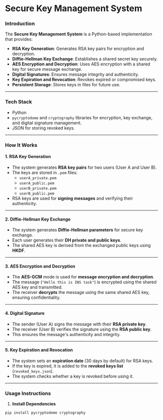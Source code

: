 #  **Secure Key Management System**

###  **Introduction**
The **Secure Key Management System** is a Python-based implementation that provides:
- **RSA Key Generation**: Generates RSA key pairs for encryption and decryption.
- **Diffie-Hellman Key Exchange**: Establishes a shared secret key securely.
- **AES Encryption and Decryption**: Uses AES encryption with a shared key for secure message exchange.
- **Digital Signatures**: Ensures message integrity and authenticity.
- **Key Expiration and Revocation**: Revokes expired or compromised keys.
- **Persistent Storage**: Stores keys in files for future use.

---

###  **Tech Stack**
- Python
- `pycryptodome` and `cryptography` libraries for encryption, key exchange, and digital signature management.
- JSON for storing revoked keys.

---

###  **How It Works**

####  **1. RSA Key Generation**
- The system generates **RSA key pairs** for two users (User A and User B).
- The keys are stored in `.pem` files:
  - `userA_private.pem`
  - `userA_public.pem`
  - `userB_private.pem`
  - `userB_public.pem`
- RSA keys are used for **signing messages** and verifying their authenticity.

---

####  **2. Diffie-Hellman Key Exchange**
- The system generates **Diffie-Hellman parameters** for secure key exchange.
- Each user generates their **DH private and public keys**.
- The shared AES key is derived from the exchanged public keys using **HKDF**.

---

####  **3. AES Encryption and Decryption**
- The **AES-GCM** mode is used for **message encryption and decryption**.
- The message (`"Hello this is INS task"`) is encrypted using the shared AES key and transmitted.
- The receiver **decrypts** the message using the same shared AES key, ensuring confidentiality.

---

####  **4. Digital Signature**
- The sender (User A) signs the message with their **RSA private key**.
- The receiver (User B) verifies the signature using the **RSA public key**.
- This ensures the message's authenticity and integrity.

---

####  **5. Key Expiration and Revocation**
- The system sets an **expiration date** (30 days by default) for RSA keys.
- If the key is expired, it is added to the **revoked keys list** (`revoked_keys.json`).
- The system checks whether a key is revoked before using it.

---

###  **Usage Instructions**

1. **Install Dependencies**
```bash
pip install pycryptodome cryptography

